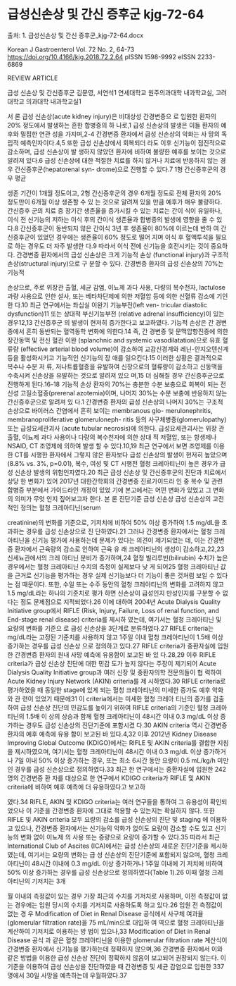 # 급성신손상 및 간신 증후군 kjg-72-64

출처: 1. 급성신손상 및 간신 증후군_kjg-72-64.docx

Korean J Gastroenterol Vol. 72 No. 2, 64-73 https://doi.org/10.4166/kjg.2018.72.2.64 pISSN 1598-9992 eISSN 2233-6869

REVIEW ARTICLE

급성 신손상 및 간신증후군
김문영, 서연석1
연세대학교 원주의과대학 내과학교실, 고려대학교 의과대학 내과학교실1


서	론
급성 신손상(acute kidney injury)은 비대상성 간경변증으 로 입원한 환자의 20% 정도에서 발생하는 흔한 합병증의 하 나로,1 급성 신손상의 발생은 이들 환자의 예후와 밀접한 연관 성을 가지며,2-4 간경변증 환자에서 급성 신손상의 악화는 사 망의 독립적 예측인자이다.4,5 또한 급성 신손상에서 회복되더 라도 이후 신기능이 점진적으로 감소하며, 급성 신손상이 발 생하지 않았던 환자에 비하여 불량한 예후를 보이는 것으로 알려져 있다.6 급성 신손상에 대한 적절한 치료를 하지 않거나 치료에 반응하지 않는 경우 간신증후군(hepatorenal syn- drome)으로 진행할 수 있다.7 1형 간신증후군의 경우 평균

생존 기간이 1개월 정도이고, 2형 간신증후군의 경우 6개월 정도로 전체 환자의 20% 정도만이 6개월 이상 생존할 수 있 는 것으로 알려져 있을 만큼 예후가 매우 불량하다. 간신증후 군의 치료 중 장기간 생존율을 증가시킬 수 있는 치료는 간이 식이 유일하나, 이식 전 신기능의 저하는 이식 후의 간이식 생존율과 합병증의 발생에 영향을 줄 수 있다.8 간신증후군이 동반되지 않은 간이식 3년 후 생존율이 80%에 이르는데 반하 여 간신증후군이 있었던 경우에는 생존율이 60% 정도로 떨어 지며 이식 후 혈액투석을 필요로 하는 경우도 더 자주 발생한 다.9 따라서 이식 전에 신기능을 호전시키는 것이 중요하다. 간경변증 환자에서의 급성 신손상은 크게 기능적 손상 (functional injury)과 구조적 손상(structural injury)으로 구 분할 수 있다. 간경변증 환자의 급성 신손상의 70%는 기능적


손상으로, 주로 위장관 출혈, 세균 감염, 이뇨제 과다 사용, 다량의 복수천자, lactulose 과량 사용으로 인한 설사, 또는 베타차단제에 의한 저혈압 등에 의한 신혈류 감소에 기인한 다.10 최근 연구에서는 좌심실 이완기 기능부전(left ven- tricular diastolic dysfunction)11 또는 상대적 부신기능부전 (relative adrenal insufficiency)이 있는 경우12,13 간신증후군 의 발생이 현저히 증가한다고 보고하였다. 기능적 손상은 간 경변증에서 흔히 동반되는 혈역동학 변화에 의한다.14 즉, 간 경변증 및 문맥압항진증에 의한 장간동맥 및 전신 혈관 이완 (splanchnic and systemic vasodilatation)으로 유효 혈류량 (effective arterial blood volume)이 감소하여 교감신경계와 레닌-안지오텐신계 등을 활성화시키고 기능적인 신기능의 장 애를 일으킨다.15 이러한 상황은 결과적으로 복수나 수분 저 류, 저나트륨혈증을 유발하여 신장으로의 혈류량이 감소하고 신동맥을 수축시켜 신손상을 유발하는 것으로 알려져 있으 며,15 더 심해질 경우 간신증후군으로 진행하게 된다.16-18
기능적 손상 환자의 70%는 충분한 수분 보충으로 회복이 되는 전신성 고질소혈증(prerenal azotemia)이며, 나머지 30%는 수분 보충에 반응하지 않는 간신증후군으로 알려져 있 다.1 간경변증 환자의 급성 신손상의 나머지 30%는 구조적 손상으로 바이러스 간염에서 흔히 보이는 membranous glo-
merulonephritis, membranoproliferative glomeruloneph- ritis 등의 사구체병증(glomerulopathy) 또는 급성요세관괴사 (acute tubular necrosis)에 의한다. 급성요세관괴사는 위장 관 출혈, 이뇨제 과다 사용이나 다량의 복수천자에 의한 상대
적 저혈압, 또는 항생제나 NSAID, CT 조영제에 의하여 발생 할 수 있다.10,19 최근 연구에서 보면 조영제를 이용한 CT를 시행한 환자에서 그렇지 않은 환자보다 급성 신손상의 발생이 현저히 높았으며(8.8% vs. 3%, p=0.01), 복수, 여성 및 CT 시행전 혈청 크레아티닌이 높은 경우가 급성 신손상 발생의 위험인자였다.20
최근 급성 신손상 및 간신증후군의 진단과 치료에서 상당 한 변화가 있어 2017년 대한간학회의 간경변증 진료가이드라 인 중 복수 및 관련 합병증 부분에서 가이드라인 개정이 있었 기에 본고에서는 어떤 변화가 있었고 그 변화의 의미가 무엇 인지 짚어보고자 한다.
본	론
진단기준
급성 신손상
급성 신손상의 고전적인 정의는 혈청 크레아티닌(serum

creatinine)의 변화를 기준으로, 기저치에 비하여 50% 이상 증가하여 1.5 mg/dL을 초과하는 경우를 급성 신손상으로 진 단하였다.21 그러나 간경변증 환자에서는 혈청 크레아티닌을 신기능 평가에 사용하는데 문제가 있다는 의견이 제기되었는 데, 이는 간경변증 환자에서 근육량의 감소로 인하여 근육 유 래 크레아티닌의 생성이 감소하고,22,23 신세뇨관에서의 크레 아티닌 분비가 증가하며,24 혈청 빌리루빈(bilirubin) 수치가 높은 경우에서는 혈청 크레아티닌 수치의 측정이 실제보다 낮 게 되어25 혈청 크레아티닌 값을 근거로 신기능을 평가하는 경우 실제 신기능보다 더 기능이 좋은 것처럼 보일 수 있다는 점 때문이다. 또한, 수일 또는 수주 동안의 혈청 크레아티닌의 변화를 고려하지 않고 1.5 mg/dL라는 하나의 기준치로 평가 하면 신손상이 급성인지 만성인지를 구분할 수 없다는 점도 문제점으로 지적되었다.26
이에 대하여 2004년 Acute Dialysis Quality Initiative group에서 RIFLE (Risk, Injury, Failure, Loss of renal function, and End-stage renal disease) criteria를 제시하 였는데, 여기서는 혈청 크레아티닌 및 요량의 변화를 기준으 로 급성 신손상을 3단계로 분류하였다.27 RIFLE criteria는
mg/dL라는 고정된 기준치를 사용하지 않고 1주일 이내 혈청 크레아티닌이 1.5배 이상 증가하는 경우를 급성 신손상 으로 정의하고 있다.27 RIFLE criteria가 중환자실에 입원한 간경변증 환자의 원내 사망 예측에 유용함이 보고된 바 있 다.28,29 이후 RIFLE criteria가 급성 신손상 진단에 대한 민감 도가 높지 않다는 주장이 제기되어 Acute Dialysis Quality Initiative group과 여러 신장 및 중환자의학 전문의들이 협 력하여 Acute Kidney Injury Network (AKIN) criteria를 제 시하였다.30 RIFLE criteria로 평가하였을 때 동일한 stage에 있게 되는 혈청 크레아티닌의 미세한 증가도 예후 악화와 관 련이 있었기 때문에31 이 criteria에서는 미세한 혈청 크레아 티닌의 증가를 검출하여 급성 신손상 진단의 민감도를 높이기 위하여 RIFLE criteria의 기준인 혈청 크레아티닌의 1.5배 이 상의 상승과 함께 혈청 크레아티닌이 48시간 이내 0.3 mg/dL 이상 증가하는 경우도 급성 신손상의 진단기준에 포함시켰 다.30 AKIN criteria 역시 간경변증 환자의 예후 예측에 유용 함이 보고된 바 있다.4,32 이후 2012년 Kidney Disease Improving Global Outcome (KDIGO)에서는 RIFLE 및 AKIN criteria를 결합한 지침을 제시하였으며, 여기서는 혈청 크레아티닌이 48시간 이내 0.3 mg/dL 이상 증가하거나 7일 이내 50% 이상 증가하는 경우, 또는 최소 6시간 동안 요량이
0.5 mL/kg/h 미만인 경우를 급성 신손상으로 정의하였다.33 최근 한 연구에서는 중환자실에 입원한 242명의 간경변증 환 자를 대상으로 한 연구에서 KDIGO criteria가 RIFLE 및 AKIN criteria에 비하여 예후 예측에 더 유용하였다고 보고하



였다.34
RIFLE, AKIN 및 KDIGO criteria는 여러 연구들을 통하여 그 유용성이 확인되었으나 이 기준을 간경변증 환자에 그대로 적용할 수 있는지는 확실하지 않다. 또한 RIFLE 및 AKIN criteria 모두 요량의 감소를 급성 신손상의 진단 및 staging 에 이용하고 있으나, 간경변증 환자에서는 신기능의 악화가 없이도 요량이 감소할 수도 있고 신기능의 변화 없이 이뇨제 의 사용 또는 증량으로 요량이 증가할 수 있다.35 따라서 최근 International Club of Ascites (ICA)에서는 급성 신손상의 새로운 진단기준을 제시하였는데, 여기서는 요량의 변화는 급 성 신손상의 진단기준에 포함되지 않으며, 혈청 크레아티닌이 48시간 이내에 0.3 mg/dL 이상 증가하거나 1주일 이내에 기 저치에 비하여 50% 이상 증가하는 경우를 급성 신손상으로 정의하였다(Table 1).26 이때 혈청 크레아티닌의 기저치는 3개

월 이내의 측정값이 있는 경우 가장 최근의 수치를 기저치로 사용하며, 이전 측정값이 없는 경우에는 입원 당시의 수치를 기저치로 사용하도록 하고 있다.26 입원 전 측정값이 없는 경 우 Modification of Diet in Renal Disease 공식에서 사구체 여과율(glomerular filtration rate)을 75 mL/min으로 대입하 여 역으로 혈청 크레아티닌을 계산하여 기저치로 이용하는 방 법이 있으나,33 Modification of Diet in Renal Disease 공식 과 같은 혈청 크레아티닌을 이용한 glomerular filtration rate 계산식이 간경변증 환자에서 신기능을 평가하는데 정확하지 않으며,36 간경변증 환자에서 이와 같은 방법을 이용한 급성 신손상 진단이 정확하지 않음이 보고되어 권장되지 않는다. 이 기준을 이용하여 급성 신손상을 진단하였을 때 간경변증 및 세균 감염으로 입원한 337명에서 30일 사망을 예측하는데 우월하였다.37